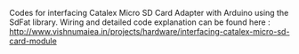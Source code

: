 Codes for interfacing Catalex Micro SD Card Adapter with Arduino using the SdFat library. Wiring and detailed code explanation can be found here : http://www.vishnumaiea.in/projects/hardware/interfacing-catalex-micro-sd-card-module
